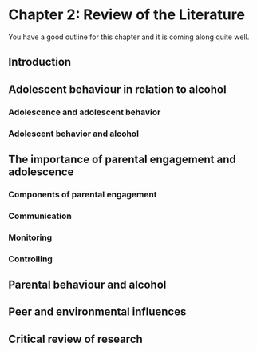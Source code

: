#  Chapter 2: Review of the Literature
You have a good outline for this chapter and it is coming along quite well.

## Introduction  
## Adolescent behaviour in relation to alcohol
### Adolescence and adolescent behavior
### Adolescent behavior and alcohol

## The importance of parental engagement and adolescence
### Components of parental engagement
### Communication
### Monitoring
### Controlling
## Parental behaviour and alcohol
## Peer and environmental influences
## Critical review of research



    
    
    
    
    
    
    
    
    
    
    
    
    
    